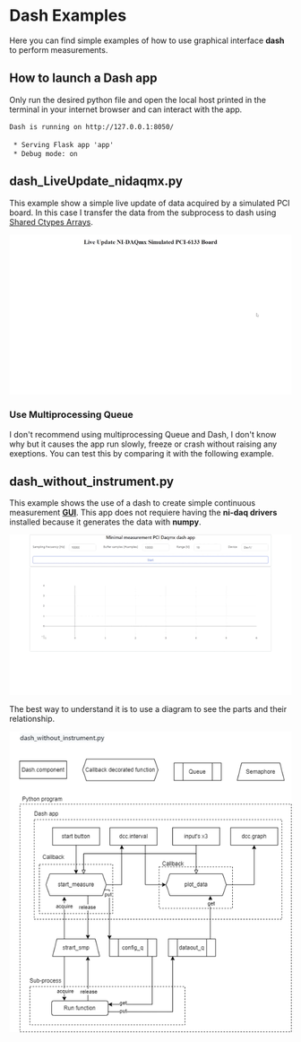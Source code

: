 # Dash Examples

Here you can find simple examples of how to use graphical interface **dash** to perform measurements.

## How to launch a Dash app

Only run the desired python file and open the local host printed in the terminal in your internet browser and can interact with the app.  
```
Dash is running on http://127.0.0.1:8050/

 * Serving Flask app 'app'
 * Debug mode: on
```

## dash_LiveUpdate_nidaqmx.py

This example show a simple live update of data acquired by a simulated PCI board. In this case I transfer the data from the subprocess to dash using [Shared Ctypes Arrays](https://superfastpython.com/multiprocessing-shared-ctypes-in-python/).

![Alt Text](https://github.com/juliancabaleiro/nidaqmx-python-examples/blob/main/doc/images/dash_LiveUpdate_nidaqmx.gif)

### Use Multiprocessing Queue

I don't recommend using multiprocessing Queue and Dash, I don't know why but it causes the app run slowly, freeze or crash without raising any exeptions. You can test this by comparing it with the following example.

## dash_without_instrument.py

This example shows the use of a dash to create simple continuous measurement **[GUI](https://en.wikipedia.org/wiki/Graphical_user_interface)**. This app does not requiere having the **ni-daq drivers** installed because it generates the data with **numpy**.

![Alt Text](https://github.com/juliancabaleiro/nidaqmx-python-examples/blob/main/doc/images/dash-without-instrument.gif)

The best way to understand it is to use a diagram to see the parts and their relationship.  

![Alt Text](https://github.com/juliancabaleiro/nidaqmx-python-examples/blob/main/doc/images/dash_without_instrument.png)
